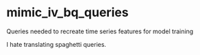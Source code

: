 # mimic_iv_bq_queries
Queries needed to recreate time series features for model training

I hate translating spaghetti queries.